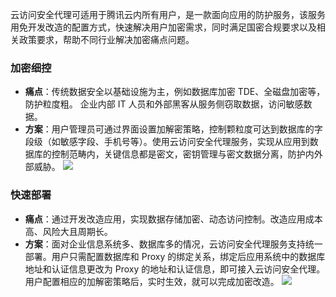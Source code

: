 云访问安全代理可适用于腾讯云内所有用户，是一款面向应用的防护服务，该服务用免开发改造的配置方式，快速解决用户加密需求，同时满足国密合规要求以及相关政策要求，帮助不同行业解决加密痛点问题。

### 加密细控

- **痛点**：传统数据安全以基础设施为主，例如数据库加密 TDE、全磁盘加密等，防护粒度粗。 企业内部 IT 人员和外部黑客从服务侧窃取数据，访问敏感数据。
- **方案**：用户管理员可通过界面设置加解密策略，控制颗粒度可达到数据库的字段级（如敏感字段、手机号等）。使用云访问安全代理服务，实现从应用到数据库的控制范畴内，关键信息都是密文，密钥管理与密文数据分离，防护内外部威胁。
![](https://main.qcloudimg.com/raw/77a3ae3892d6715bc0df3292b3423ec2.png)

### 快速部署
- **痛点**：通过开发改造应用，实现数据存储加密、动态访问控制。改造应用成本高、风险大且周期长。
- **方案**：面对企业信息系统多、数据库多的情况，云访问安全代理服务支持统一部署。用户只需配置数据库和 Proxy 的绑定关系，绑定后应用系统中的数据库地址和认证信息更改为 Proxy 的地址和认证信息，即可接入云访问安全代理。用户配置相应的加解密策略后，实时生效，就可以完成加密改造。
![](https://main.qcloudimg.com/raw/ec9c1ad6a75149695f7d91f45b81505d.png)

